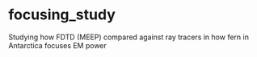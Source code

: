 # focusing_study
Studying how FDTD (MEEP) compared against ray tracers in how fern in Antarctica focuses EM power
